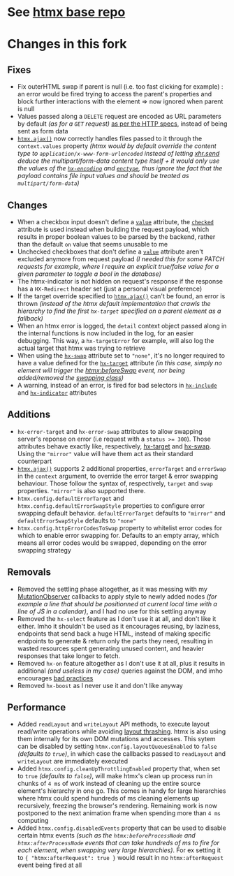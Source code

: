# See [htmx base repo](https://github.com/bigskysoftware/htmx)

# Changes in this fork
## Fixes
- Fix outerHTML swap if parent is null (i.e. too fast clicking for example) : an error would be fired trying to access the parent's properties and block further interactions with the element => now ignored when parent is null
- Values passed along a `DELETE` request are encoded as URL parameters by default _(as for a `GET` request)_ [as per the HTTP specs](https://www.rfc-editor.org/rfc/rfc9110.html#name-delete), instead of being sent as form data
- [`htmx.ajax()`](https://htmx.org/api/#ajax) now correctly handles files passed to it through the `context.values` property _(htmx would by default override the content type to `application/x-www-form-urlencoded` instead of letting [xhr.send](https://xhr.spec.whatwg.org/#the-send()-method) deduce the multipart/form-data content type itself + it would only use the values of the [`hx-encoding`](https://htmx.org/attributes/hx-encoding/) and [`enctype`](https://developer.mozilla.org/en/docs/Web/API/HTMLFormElement/enctype), thus ignore the fact that the payload contains file input values and should be treated as `multipart/form-data`)_
## Changes
- When a checkbox input doesn't define a [`value`](https://developer.mozilla.org/en/docs/Web/HTML/Element/Input/checkbox#value) attribute, the [`checked`](https://developer.mozilla.org/en/docs/Web/HTML/Element/Input/checkbox#checked) attribute is used instead when building the request payload, which results in proper boolean values to be parsed by the backend, rather than the default `on` value that seems unusable to me
- Unchecked checkboxes that don't define a [`value`](https://developer.mozilla.org/en/docs/Web/HTML/Element/Input/checkbox#value) attribute aren't excluded anymore from request payload _(I needed this for some PATCH requests for example, where I require an explicit true/false value for a given parameter to toggle a bool in the database)_
- The htmx-indicator is not hidden on request's response if the response has a `HX-Redirect` header set (just a personal visual preference)
- If the target override specified to [`htmx.ajax()`](https://htmx.org/api/#ajax) can't be found, an error is thrown _(instead of the htmx default implementation that crawls the hierarchy to find the first `hx-target` specified on a parent element as a fallback)_
- When an htmx error is logged, the `detail` context object passed along in the internal functions is now included in the log, for an easier debugging. This way, a `hx-targetError` for example, will also log the actual target that htmx was trying to retrieve
- When using the [`hx-swap`](https://htmx.org/attributes/hx-swap/) attribute set to `"none"`, it's no longer required to have a value defined for the [`hx-target`](https://htmx.org/attributes/hx-target/) attribute _(in this case, simply no element will trigger the [htmx:beforeSwap](https://htmx.org/events/#htmx:beforeSwap) event, nor being added/removed the [swapping class](https://htmx.org/reference/#classes))_
- A warning, instead of an error, is fired for bad selectors in [`hx-include`](https://htmx.org/attributes/hx-include/) and [`hx-indicator`](https://htmx.org/attributes/hx-indicator/) attributes
## Additions
- `hx-error-target` and `hx-error-swap` attributes to allow swapping server's reponse on error (i.e request with a `status >= 300`). Those attributes behave exactly like, respectively, [hx-target](https://htmx.org/attributes/hx-target/) and [hx-swap](https://htmx.org/attributes/hx-swap/). Using the `"mirror"` value will have them act as their standard counterpart
- [`htmx.ajax()`](https://htmx.org/api/#ajax) supports 2 additional properties, `errorTarget` and `errorSwap` in the `context` argument, to override the error target & error swapping behaviour. Those follow the syntax of, respectively, `target` and `swap` properties. `"mirror"` is also supported there.
- `htmx.config.defaultErrorTarget` and `htmx.config.defaultErrorSwapStyle` properties to configure error swapping default behavior. `defaultErrorTarget` defaults to `"mirror"` and `defaultErrorSwapStyle` defaults to `"none"`
- `htmx.config.httpErrorCodesToSwap` property to whitelist error codes for which to enable error swapping for. Defaults to an empty array, which means all error codes would be swapped, depending on the error swapping strategy
## Removals
- Removed the settling phase altogether, as it was messing with my [MutationObserver](https://developer.mozilla.org/en/docs/Web/API/MutationObserver) callbacks to apply style to newly added nodes _(for example a line that should be positionned at current local time with a line of JS in a calendar)_, and I had no use for this settling anyway
- Removed the `hx-select` feature as I don't use it at all, and don't like it either. Imho it shouldn't be used as it encourages reusing, by laziness, endpoints that send back a huge HTML, instead of making specific endpoints to generate & return only the parts they need, resulting in wasted resources spent generating unused content, and heavier responses that take longer to fetch.
- Removed `hx-on` feature altogether as I don't use it at all, plus it results in additional _(and useless in my case)_ queries against the DOM, and imho encourages [bad practices](https://developer.mozilla.org/en-US/docs/Learn/JavaScript/Building_blocks/Events#inline_event_handlers_%E2%80%94_dont_use_these)
- Removed `hx-boost` as I never use it and don't like anyway
## Performance
- Added `readLayout` and `writeLayout` API methods, to execute layout read/write operations while avoiding [layout thrashing](https://developers.google.com/web/fundamentals/performance/rendering/avoid-large-complex-layouts-and-layout-thrashing#avoid_layout_thrashing). htmx is also using them internally for its own DOM mutations and accesses. This sytem can be disabled by setting `htmx.config.layoutQueuesEnabled` to `false` _(defaults to `true`)_, in which case the callbacks passed to `readLayout` and `writeLayout` are immediately executed
- Added `htmx.config.cleanUpThrottlingEnabled` property that, when set to `true` _(defaults to `false`)_, will make htmx's clean up process run in chunks of `4 ms` of work instead of cleaning up the entire source element's hierarchy in one go. This comes in handy for large hierarchies where htmx could spend hundreds of ms cleaning elements up recursively, freezing the browser's rendering. Remaining work is now postponed to the next animation frame when spending more than `4 ms` computing
- Added `htmx.config.disabledEvents` property that can be used to disable certain htmx events _(such as the `htmx:beforeProcessNode` and `htmx:afterProcessNode` events that can take hundreds of ms to fire for each element, when swapping very large hierarchies)_. For ex setting it to `{ "htmx:afterRequest": true }` would result in no `htmx:afterRequest` event being fired at all
